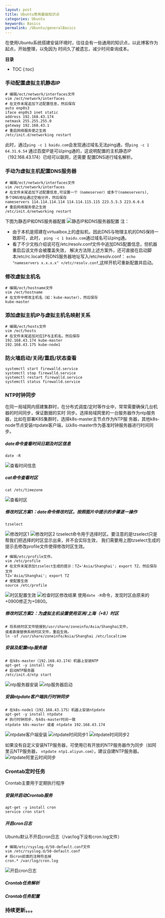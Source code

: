 ```yaml
---
layout: post
title: Ubuntu常用基础知识点
categories: Ubuntu
keywords: Basics
permalink: /Ubuntu/generalBasics
---
```


在使用Ubuntu系统搭建安装环境时，往往会有一些通用的知识点，以此博客作为起点，开始整理，以免因为
时间久了被遗忘，减少时间查询成本。

**目录**

* TOC
{:toc}

### 手动配置虚拟主机静态IP
```
# 编辑/ect/network/interfaces文件
vim /ect/network/interfaces
# 在文件末尾追加下述配置信息，然后保存
auto enp0s3
iface enp0s3 inet static
address 192.168.43.174
netmask 255.255.255.0
gateway 192.168.43.1
# 重启网络服务使之生效
/etc/init.d/networking restart
```
此时，通过`ping -c 1 baidu.com`会发现通过域名无法ping通，但`ping -c 1 64.31.6.54`
通过百度IP是可以ping通的，这说明配置的主机静态IP（192.168.43.174）已经可以联网，还需要
配置DNS进行域名解析。

### 手动为虚拟主机配置DNS服务器
```
# 编辑/ect/network/interfaces文件
vim /ect/network/interfaces
# 在文件末尾追加下述配置信息,可设置一个（nameserver）或多个(nameservers),
多个DNS地址通过空格分开，然后保存
nameservers 114.114.114.114 114.114.115.115 223.5.5.5 223.6.6.6
# 重启网络服务使之生效
/etc/init.d/networking restart
```
下图为静态IP和DNS服务器配置
![静态IP和DNS服务器配置](/images/posts/ubuntu/network.jpg "静态IP和DNS服务器配置")
注：
- 由于本机是搭建在virtualbox上的虚拟机，因此DNS与物理主机的DNS保持一致即可，此时，
`ping -c 1 baidu.com`通过域名可以ping通。
- 看了不少文档介绍说可在/etc/resolv.conf文件中追加DNS配置信息，但机器重启后该文件会被覆盖失效，
解决方法除上述方案外，还可直接在启动脚本/etc/rc.local中将DNS服务器地址写入/etc/resolv.conf：
`echo "nameservers x.x.x.x" >/etc/resolv.conf`,这样开机可重新配置并启动。

### 修改虚拟主机名
```
# 编辑/ect/hostname文件
vim /ect/hostname
# 在文件中修改主机名（如：kube-master），然后保存
kube-master
```

### 添加虚拟主机IP与虚拟主机名映射关系
```
# 编辑/ect/hosts文件
vim /ect/hosts
# 在文件末尾追加对应IP与主机名，然后保存
192.168.43.174 kube-master
192.168.43.175 kube-node1
```

### 防火墙启动/关闭/重启/状态查看
```
systemctl start firewalld.service
systemctl stop firewalld.service
systemctl restart firewalld.service
systemctl status firewalld.service
```

### NTP时钟同步
在同一局域网内搭建集群时，在分布式调度/定时等作业中，常常需要确保几台机器的时间同步，保证数据的实时
同步。选择局域网里的一台服务器作为ntp服务器，比如在部署K8S集群时，选择k8s-master主节点作为NTP服
务器，其他k8s-node节点安装ntpdate客户端，以k8s-master作为基准时钟服务器进行时间同步。

##### date命令查看时间日期及时区信息
```
date -R
```
![查看时间信息](/images/posts/ubuntu/time_op1.jpg "查看时间信息")

##### cat命令查看时区
```
cat /etc/timezone
```
![查看时区](/images/posts/ubuntu/time_op1_1.jpg "查看时区")

##### 修改时区方案1：date命令修改时区，按照图片中提示的步骤逐一操作
```
tzselect
```
![修改时区1](/images/posts/ubuntu/time_op2.jpg "修改时区1")
![修改时区2](/images/posts/ubuntu/time_op3.jpg "修改时区2")
tzselect命令用于选择时区。要注意的是tzselect只是帮我们把选择的时区显示出来，并不会实际生效，
我们需要用上图tzselect生成的提示去修改profile文件使得修改时区生效。
```
# 编辑/etc/profile文件。
vim /etc/profile
# 在文件末尾添加tzselect生成的提示：TZ='Asia/Shanghai'; export TZ，然后保存文件
TZ='Asia/Shanghai'; export TZ
# 使配置生效
source /etc/profile
```
![时区配置生效](/images/posts/ubuntu/time_op4.jpg "时区配置生效")
![检查时区修改结果](/images/posts/ubuntu/time_op5.jpg "检查时区修改结果")
使用`date -R`命令，发现时区由原来的+0900修正为+0800。

##### 修改时区方案2：为虚拟主机设置使用亚洲/上海（+8）时区
```
# 将系统时区文件链接到/usr/share/zoneinfo/Asia/Shanghai文件，
或者直接替换系统时区文件，重启生效。
ln -sf /usr/share/zoneinfo/Asia/Shanghai /etc/localtime
```

##### 安装及配置ntp服务器
```
# 在k8s-master（192.168.43.174）机器上安装NTP
apt-get -y install ntp
# 启动NTP服务器
/etc/init.d/ntp start
```
![ntp服务器安装](/images/posts/ubuntu/ntp_install.jpg "ntp服务器安装")
![ntp服务器启动](/images/posts/ubuntu/ntp_start.png "ntp服务器启动")

##### 安装ntpdate客户端执行时钟同步
```
# 在k8s-node1（192.168.43.175）机器上安装ntpdate
apt-get -y install ntpdate
# 执行时钟同步，与k8s-master时间一致
ntpdate k8s-master 或者 ntpdate 192.168.43.174
```
![ntpdate客户端安装](/images/posts/ubuntu/ntpdate_install.jpg "ntpdate客户端安装")
![ntpdate时间同步1](/images/posts/ubuntu/ntpdate_sync1.png "ntpdate时间同步1")
![ntpdate时间同步2](/images/posts/ubuntu/ntpdate_sync2.png "ntpdate时间同步2")


如果没有自定义安装NTP服务器，可使用已有开放的NTP服务器作为同步（如阿里云NTP服务器，
`ntpdate ntp1.aliyun.com`），建议自建NTP服务器。
![ntpdate阿里云时间同步](/images/posts/ubuntu/ntpdate_sync3.png "ntpdate阿里云时间同步")

### Crontab定时任务
Crontab主要用于定期执行程序
##### 安装并启动Crontab服务
```shell
apt-get -y install cron
service cron start
```

##### 开启cron日志
Ubuntu默认不开启cron日志（/var/log下没有cron.log文件）
```shell
# 编辑/etc/rsyslog.d/50-default.conf文件
vim /etc/rsyslog.d/50-default.conf
# 将cron前面的注释符去掉
cron.* /var/log/cron.log
```
![开启cron日志](/images/posts/ubuntu/crontab_log.png "开启cron日志")

##### Crontab任务解析

##### Crontab任务配置



### 持续更新。。。
